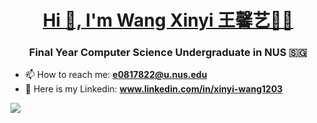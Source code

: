 
<h1 align="center"><a href="https://wxy1203.github.io/">Hi 👋, I'm Wang Xinyi 王馨艺🧚‍♀️ </a></h1>
<h3 align="center">Final Year Computer Science Undergraduate in NUS 🇸🇬</h3>

- 📫 How to reach me:  **e0817822@u.nus.edu**
- 🔗 Here is my Linkedin: **www.linkedin.com/in/xinyi-wang1203**


![](https://komarev.com/ghpvc/?username=wxy1203&color=fd9df5)
